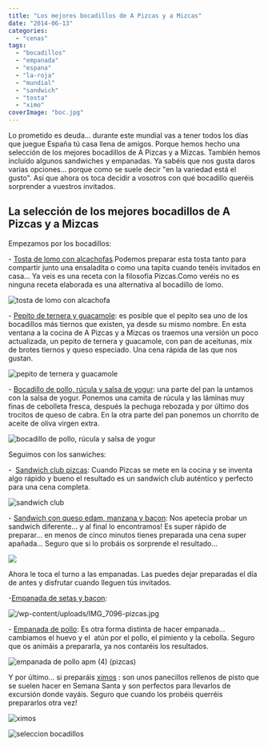 ```yaml
---
title: "Los mejores bocadillos de A Pizcas y a Mizcas"
date: "2014-06-13"
categories:
  - "cenas"
tags:
  - "bocadillos"
  - "empanada"
  - "espana"
  - "la-roja"
  - "mundial"
  - "sandwich"
  - "tosta"
  - "ximo"
coverImage: "boc.jpg"
---
```


Lo prometido es deuda... durante este mundial vas a tener todos los días que juegue España tú casa llena de amigos. Porque hemos hecho una selección de los mejores bocadillos de A Pizcas y a Mizcas. También hemos incluído algunos sandwiches y empanadas. Ya sabéis que nos gusta daros varias opciones... porque como se suele decir "en la variedad está el gusto". Así que ahora os toca decidir a vosotros con qué bocadillo queréis sorprender a vuestros invitados.

## La selección de los mejores bocadillos de A Pizcas y a Mizcas

Empezamos por los bocadillos:

\- [Tosta de lomo con alcachofas](/tosta-de-lomo-con-alcachofas/ "Tosta de lomo con alcachofas").Podemos preparar esta tosta tanto para compartir junto una ensaladita o como una tapita cuando tenéis invitados en casa… Ya veis es una receta con la filosofía Pizcas.Como veréis no es ninguna receta elaborada es una alternativa al bocadillo de lomo.

![tosta de lomo con alcachofa](images/IMG_5196-pizcas-618x463.jpg)

\- [Pepito de ternera y guacamole](/pepito-de-ternera-y-guacamole/ "Pepito de ternera y guacamole"): es posible que el pepito sea uno de los bocadillos más tiernos que existen, ya desde su mismo nombre. En esta ventana a la cocina de A Pizcas y a Mizcas os traemos una versión un poco actualizada, un pepito de ternera y guacamole, con pan de aceitunas, mix de brotes tiernos y queso especiado. Una cena rápida de las que nos gustan.

![pepito de ternera y guacamole](images/IMG_7297-pizcas-618x463.jpg)

\- [Bocadillo de pollo, rúcula y salsa de yogur](/bocadillo-de-pollo-rucula-y-salsa-de-yogur/ "Bocadillo de pollo, rúcula y salsa de yogur"): una parte del pan la untamos con la salsa de yogur. Ponemos una camita de rúcula y las láminas muy finas de cebolleta fresca, después la pechuga rebozada y por último dos trocitos de queso de cabra. En la otra parte del pan ponemos un chorrito de aceite de oliva virgen extra.

![bocadillo de pollo, rúcula y salsa de yogur](images/DSCF0109-pizcas.jpg)

Seguimos con los sanwiches:

\-  [Sandwich club pizcas](/sandwich-club-pizcas/ "Sandwich club pizcas"): Cuando Pizcas se mete en la cocina y se inventa algo rápido y bueno el resultado es un sandwich club auténtico y perfecto para una cena completa.

![sandwich club](images/IMG_2609-pizcas1-618x463.jpg)

\- [Sandwich con queso edam, manzana y bacon](/sandwich-con-queso-edam-manzana-y-bacon/ "Sandwich con queso edam, manzana y bacon"): Nos apetecía probar un sandwich diferente… y al final lo encontramos! Es super rápido de preparar… en menos de cinco minutos tienes preparada una cena super apañada… Seguro que si lo probáis os sorprende el resultado…

![](images/sandwich-edam-manzana-y-bacon-apm-1-pizcas.jpg)

Ahora le toca el turno a las empanadas. Las puedes dejar preparadas el día de antes y disfrutar cuando lleguen tús invitados.

\-[Empanada de setas y bacon](/empanada-de-setas-y-bacon/ "Empanada de setas y bacon"):

![/wp-content/uploads/IMG_7096-pizcas.jpg](images/IMG_7096-pizcas.jpg)

\- [Empanada de pollo](/empanada-de-pollo/ "Empanada de pollo"): Es otra forma distinta de hacer empanada… cambiamos el huevo y el  atún por el pollo, el pimiento y la cebolla. Seguro que os animáis a prepararla, ya nos contaréis los resultados.

![empanada de pollo apm (4) (pizcas)](images/empanada-de-pollo-apm-4-pizcas.jpg)

Y por último... si preparáis [ximos](/ximos-panecillos-rellenos/ "Ximos") : son unos panecillos rellenos de pisto que se suelen hacer en Semana Santa y son perfectos para llevarlos de excursión donde vayáis. Seguro que cuando los probéis querréis prepararlos otra vez!

![ximos](images/IMG_6023-pizcas-618x463.jpg)

![seleccion bocadillos](images/boc.jpg)
